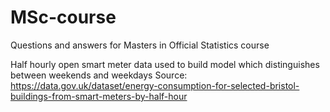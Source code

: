 # MSc-course

Questions and answers for Masters in Official Statistics course

Half hourly open smart meter data used to build model which distinguishes between weekends and weekdays
Source: https://data.gov.uk/dataset/energy-consumption-for-selected-bristol-buildings-from-smart-meters-by-half-hour
